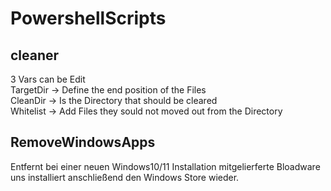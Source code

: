 # PowershellScripts

## cleaner
3 Vars can be Edit <br />
TargetDir -> Define the end position of the Files <br />
CleanDir  -> Is the Directory that should be cleared <br />
Whitelist -> Add Files they sould not moved out from the Directory

## RemoveWindowsApps
Entfernt bei einer neuen Windows10/11 Installation mitgelierferte Bloadware uns installiert anschließend den Windows Store wieder.
